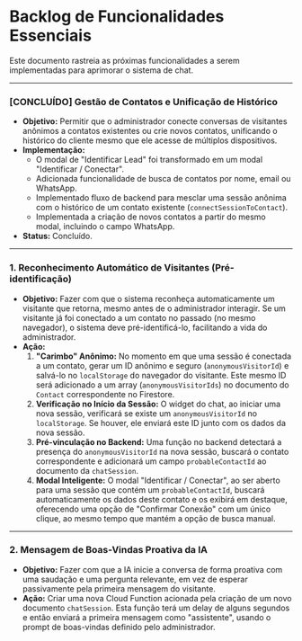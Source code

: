 # Backlog de Funcionalidades Essenciais

Este documento rastreia as próximas funcionalidades a serem implementadas para aprimorar o sistema de chat.

---

### [CONCLUÍDO] Gestão de Contatos e Unificação de Histórico

*   **Objetivo:** Permitir que o administrador conecte conversas de visitantes anônimos a contatos existentes ou crie novos contatos, unificando o histórico do cliente mesmo que ele acesse de múltiplos dispositivos.
*   **Implementação:**
    *   O modal de "Identificar Lead" foi transformado em um modal "Identificar / Conectar".
    *   Adicionada funcionalidade de busca de contatos por nome, email ou WhatsApp.
    *   Implementado fluxo de backend para mesclar uma sessão anônima com o histórico de um contato existente (`connectSessionToContact`).
    *   Implementada a criação de novos contatos a partir do mesmo modal, incluindo o campo WhatsApp.
*   **Status:** Concluído.

---

### 1. Reconhecimento Automático de Visitantes (Pré-identificação)

*   **Objetivo:** Fazer com que o sistema reconheça automaticamente um visitante que retorna, mesmo antes de o administrador interagir. Se um visitante já foi conectado a um contato no passado (no mesmo navegador), o sistema deve pré-identificá-lo, facilitando a vida do administrador.
*   **Ação:**
    1.  **"Carimbo" Anônimo:** No momento em que uma sessão é conectada a um contato, gerar um ID anônimo e seguro (`anonymousVisitorId`) e salvá-lo no `localStorage` do navegador do visitante. Este mesmo ID será adicionado a um array (`anonymousVisitorIds`) no documento do `Contact` correspondente no Firestore.
    2.  **Verificação no Início da Sessão:** O widget do chat, ao iniciar uma nova sessão, verificará se existe um `anonymousVisitorId` no `localStorage`. Se houver, ele enviará este ID junto com os dados da nova sessão.
    3.  **Pré-vinculação no Backend:** Uma função no backend detectará a presença do `anonymousVisitorId` na nova sessão, buscará o contato correspondente e adicionará um campo `probableContactId` ao documento da `chatSession`.
    4.  **Modal Inteligente:** O modal "Identificar / Conectar", ao ser aberto para uma sessão que contém um `probableContactId`, buscará automaticamente os dados deste contato e os exibirá em destaque, oferecendo uma opção de "Confirmar Conexão" com um único clique, ao mesmo tempo que mantém a opção de busca manual.

---

### 2. Mensagem de Boas-Vindas Proativa da IA

*   **Objetivo:** Fazer com que a IA inicie a conversa de forma proativa com uma saudação e uma pergunta relevante, em vez de esperar passivamente pela primeira mensagem do visitante.
*   **Ação:** Criar uma nova Cloud Function acionada pela criação de um novo documento `chatSession`. Esta função terá um delay de alguns segundos e então enviará a primeira mensagem como "assistente", usando o prompt de boas-vindas definido pelo administrador.
